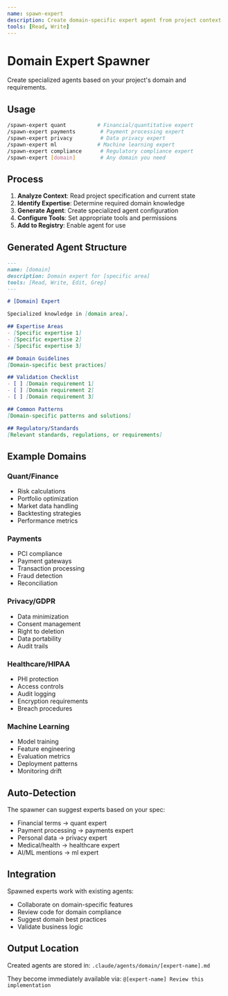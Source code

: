 ```yaml
---
name: spawn-expert
description: Create domain-specific expert agent from project context
tools: [Read, Write]
---
```


# Domain Expert Spawner

Create specialized agents based on your project's domain and requirements.

## Usage

```bash
/spawn-expert quant          # Financial/quantitative expert
/spawn-expert payments        # Payment processing expert
/spawn-expert privacy         # Data privacy expert
/spawn-expert ml             # Machine learning expert
/spawn-expert compliance      # Regulatory compliance expert
/spawn-expert [domain]        # Any domain you need
```

## Process

1. **Analyze Context**: Read project specification and current state
2. **Identify Expertise**: Determine required domain knowledge
3. **Generate Agent**: Create specialized agent configuration
4. **Configure Tools**: Set appropriate tools and permissions
5. **Add to Registry**: Enable agent for use

## Generated Agent Structure

```markdown
---
name: [domain]
description: Domain expert for [specific area]
tools: [Read, Write, Edit, Grep]
---

# [Domain] Expert

Specialized knowledge in [domain area].

## Expertise Areas
- [Specific expertise 1]
- [Specific expertise 2]
- [Specific expertise 3]

## Domain Guidelines
[Domain-specific best practices]

## Validation Checklist
- [ ] [Domain requirement 1]
- [ ] [Domain requirement 2]
- [ ] [Domain requirement 3]

## Common Patterns
[Domain-specific patterns and solutions]

## Regulatory/Standards
[Relevant standards, regulations, or requirements]
```

## Example Domains

### Quant/Finance
- Risk calculations
- Portfolio optimization
- Market data handling
- Backtesting strategies
- Performance metrics

### Payments
- PCI compliance
- Payment gateways
- Transaction processing
- Fraud detection
- Reconciliation

### Privacy/GDPR
- Data minimization
- Consent management
- Right to deletion
- Data portability
- Audit trails

### Healthcare/HIPAA
- PHI protection
- Access controls
- Audit logging
- Encryption requirements
- Breach procedures

### Machine Learning
- Model training
- Feature engineering
- Evaluation metrics
- Deployment patterns
- Monitoring drift

## Auto-Detection

The spawner can suggest experts based on your spec:
- Financial terms → quant expert
- Payment processing → payments expert
- Personal data → privacy expert
- Medical/health → healthcare expert
- AI/ML mentions → ml expert

## Integration

Spawned experts work with existing agents:
- Collaborate on domain-specific features
- Review code for domain compliance
- Suggest domain best practices
- Validate business logic

## Output Location

Created agents are stored in:
`.claude/agents/domain/[expert-name].md`

They become immediately available via:
`@[expert-name] Review this implementation`